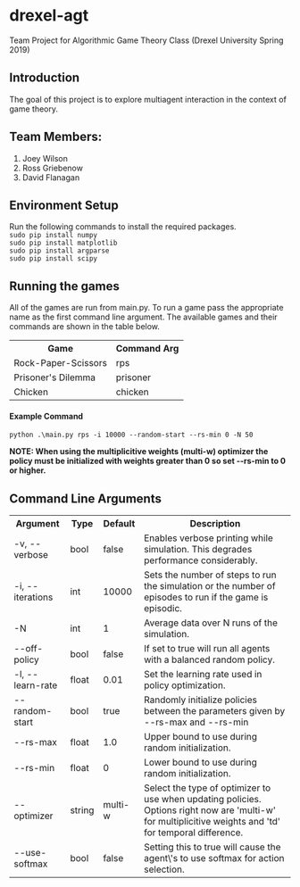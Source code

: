# drexel-agt
Team Project for Algorithmic Game Theory Class (Drexel University Spring 2019)

<h2>Introduction</h2>
The goal of this project is to explore multiagent interaction in the context of game theory.

<h2>Team Members:</h2>
<ol>
  <li>Joey Wilson</li>
  <li>Ross Griebenow</li>
  <li>David Flanagan</li>
</ol>

<h2>Environment Setup</h2>
Run the following commands to install the required packages.</br>
<code>sudo pip install numpy</code></br>
<code>sudo pip install matplotlib</code></br>
<code>sudo pip install argparse</code></br>
<code>sudo pip install scipy</code></br>

<h2>Running the games</h2>
All of the games are run from main.py.  To run a game pass the appropriate name as the first command line argument.  The available games and their commands are shown in the table below.</br>
<table>
  <tr><th>Game</th><th>Command Arg</th></tr>
  <tr><td>Rock-Paper-Scissors</td><td>rps</td></tr>
  <tr><td>Prisoner's Dilemma</td><td>prisoner</td></tr>
  <tr><td>Chicken</td><td>chicken</td></tr>
</table>
<h4>Example Command</h4>
<code>python .\main.py rps -i 10000 --random-start --rs-min 0 -N 50</code><br>
<p><b>NOTE: When using the multiplicitive weights (multi-w) optimizer the policy must be initialized with weights greater than 0 so set --rs-min to 0 or higher.</b></p>
<h2>Command Line Arguments</h2>
<table>
  <tr><th>Argument</th><th>Type</th><th>Default</th><th>Description</th></tr>
  <tr><td>-v, --verbose</td><td>bool</td><td>false</td><td>Enables verbose printing while simulation.  This degrades performance considerably.</td>
  <tr><td>-i, --iterations</td><td>int</td><td>10000</td><td>Sets the number of steps to run the simulation or the number of episodes to run if the game is episodic.</td></tr>
  <tr><td>-N</td><td>int</td><td>1</td><td>Average data over N runs of the simulation.</td></tr>
  <tr><td>--off-policy</td><td>bool</td><td>false</td><td>If set to true will run all agents with a balanced random policy.</td></tr>
  <tr><td>-l, --learn-rate</td><td>float</td><td>0.01</td><td>Set the learning rate used in policy optimization.</td></tr>
  <tr><td>--random-start</td><td>bool</td><td>true</td><td>Randomly initialize policies between the parameters given by --rs-max and --rs-min</td></tr>
  <tr><td>--rs-max</td><td>float</td><td>1.0</td><td>Upper bound to use during random initialization.</td></tr>
  <tr><td>--rs-min</td><td>float</td><td>0</td><td>Lower bound to use during random initialization.</td></tr>
  <tr><td>--optimizer</td><td>string</td><td>multi-w</td><td>Select the type of optimizer to use when updating policies. Options right now are 'multi-w' for multiplicitive weights and 'td' for temporal difference.</td></tr>
  <tr><td>--use-softmax</td><td>bool</td><td>false</td><td>Setting this to true will cause the agent\'s to use softmax for action selection.</td></tr>
</table>
